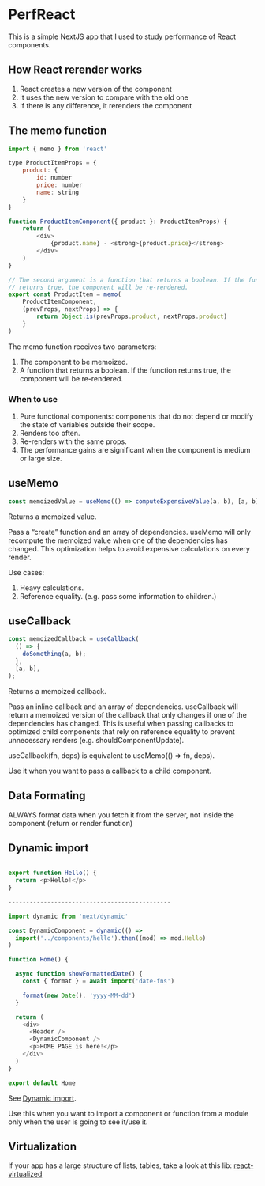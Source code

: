 # PerfReact

This is a simple NextJS app that I used to study performance of React components.

## How React rerender works

1. React creates a new version of the component
2. It uses the new version to compare with the old one
3. If there is any difference, it rerenders the component

## The memo function

```js
import { memo } from 'react'

type ProductItemProps = {
	product: {
		id: number
		price: number
		name: string
	}
}

function ProductItemComponent({ product }: ProductItemProps) {
	return (
		<div>
			{product.name} - <strong>{product.price}</strong>
		</div>
	)
}

// The second argument is a function that returns a boolean. If the function
// returns true, the component will be re-rendered.
export const ProductItem = memo(
	ProductItemComponent,
	(prevProps, nextProps) => {
		return Object.is(prevProps.product, nextProps.product)
	}
)
```

The memo function receives two parameters:

1. The component to be memoized.
2. A function that returns a boolean. If the function returns true, the component will be re-rendered.

### When to use

1. Pure functional components: components that do not depend or modify the state of variables outside their scope.
2. Renders too often.
3. Re-renders with the same props.
4. The performance gains are significant when the component is medium or large size.

## useMemo

```js
const memoizedValue = useMemo(() => computeExpensiveValue(a, b), [a, b]);
```

Returns a memoized value.

Pass a “create” function and an array of dependencies. useMemo will only recompute the memoized value when one of the dependencies has changed. This optimization helps to avoid expensive calculations on every render.

Use cases:
1. Heavy calculations.
2. Reference equality. (e.g. pass some information to children.)

## useCallback

```js
const memoizedCallback = useCallback(
  () => {
    doSomething(a, b);
  },
  [a, b],
);
```

Returns a memoized callback.

Pass an inline callback and an array of dependencies. useCallback will return a memoized version of the callback that only changes if one of the dependencies has changed. This is useful when passing callbacks to optimized child components that rely on reference equality to prevent unnecessary renders (e.g. shouldComponentUpdate).

useCallback(fn, deps) is equivalent to useMemo(() => fn, deps).

Use it when you want to pass a callback to a child component.

## Data Formating

ALWAYS format data when you fetch it from the server, not inside the component (return or render function)

## Dynamic import 

```js

export function Hello() {
  return <p>Hello!</p>
}

----------------------------------------------

import dynamic from 'next/dynamic'

const DynamicComponent = dynamic(() =>
  import('../components/hello').then((mod) => mod.Hello)
)

function Home() {

  async function showFormattedDate() {
    const { format } = await import('date-fns')

    format(new Date(), 'yyyy-MM-dd')
  }

  return (
    <div>
      <Header />
      <DynamicComponent />
      <p>HOME PAGE is here!</p>
    </div>
  )
}

export default Home
```

See [Dynamic import](https://nextjs.org/docs/advanced-features/dynamic-import).

Use this when you want to import a component or function from a module only when the user is going to see it/use it.

## Virtualization

If your app has a large structure of lists, tables, take a look at this lib: 
[react-virtualized](https://github.com/bvaughn/react-virtualized)

